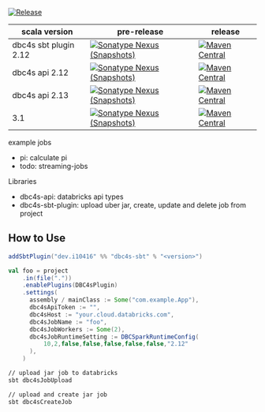 [![Release](https://github.com/i10416/dbc4s/actions/workflows/release.yaml/badge.svg)](https://github.com/i10416/dbc4s/actions/workflows/release.yaml)


| scala version | pre-release                                                                                                                                                                                                        | release                                                                                                                               |
| ------------- | ------------------------------------------------------------------------------------------------------------------------------------------------------------------------------------------------------------------ | ------------------------------------------------------------------------------------------------------------------------------------- |
| dbc4s sbt plugin 2.12         | [![Sonatype Nexus (Snapshots)](https://img.shields.io/nexus/s/https/s01.oss.sonatype.org/dev.i10416/dbc4s-sbt_2.12_1.0.svg)](https://s01.oss.sonatype.org/content/repositories/snapshots/dev/i10416/dbc4s-sbt_2.12_1.0/) | [![Maven Central](https://img.shields.io/maven-central/v/dev.i10416/dbc4s-sbt_2.12_1.0.svg)](https://search.maven.org/artifact/dev.i10416/dbc4s-sbt_2.12_1.0) |
| dbc4s api 2.12          | [![Sonatype Nexus (Snapshots)](https://img.shields.io/nexus/s/https/s01.oss.sonatype.org/dev.i10416/dbc4s-api_2.12.svg)](https://s01.oss.sonatype.org/content/repositories/snapshots/dev/i10416/dbc4s-api_2.12/) | [![Maven Central](https://img.shields.io/maven-central/v/dev.i10416/dbc4s-api_2.12.svg)](https://search.maven.org/artifact/dev.i10416/dbc4s-api_2.12) |
| dbc4s api 2.13         | [![Sonatype Nexus (Snapshots)](https://img.shields.io/nexus/s/https/s01.oss.sonatype.org/dev.i10416/dbc4s-api_2.13.svg)](https://s01.oss.sonatype.org/content/repositories/snapshots/dev/i10416/dbc4s-api_2.13/) | [![Maven Central](https://img.shields.io/maven-central/v/dev.i10416/dbc4s-api_2.13.svg)](https://search.maven.org/artifact/dev.i10416/dbc4s-api_2.13) |
| 3.1           | [![Sonatype Nexus (Snapshots)](https://img.shields.io/nexus/s/https/s01.oss.sonatype.org/dev.i10416/dbc4s-sbt_3.1.svg)](https://s01.oss.sonatype.org/content/repositories/snapshots/dev/i10416/dbc4s-sbt_3.1/)   | [![Maven Central](https://img.shields.io/maven-central/v/dev.i10416/dbc4s-sbt_3.1.svg)](https://search.maven.org/artifact/dev.i10416/dbc4s-sbt_3.1)   |



example jobs
- pi: calculate pi
- todo: streaming-jobs


Libraries
- dbc4s-api: databricks api types
- dbc4s-sbt-plugin: upload uber jar, create, update and delete job from project


## How to Use

```scala
addSbtPlugin("dev.i10416" %% "dbc4s-sbt" % "<version>")
```

```scala
val foo = project
    .in(file("."))
    .enablePlugins(DBC4sPlugin)
    .settings(
      assembly / mainClass := Some("com.example.App"),
      dbc4sApiToken := "",
      dbc4sHost := "your.cloud.databricks.com",
      dbc4sJobName := "foo",
      dbc4sJobWorkers := Some(2),
      dbc4sJobRuntimeSetting := DBCSparkRuntimeConfig(
          10,2,false,false,false,false,false,"2.12"
      ),
    )
```

```sh
// upload jar job to databricks
sbt dbc4sJobUpload

// upload and create jar job
sbt dbc4sCreateJob
```


